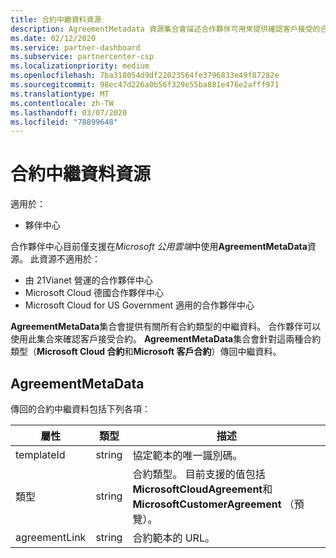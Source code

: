```yaml
---
title: 合約中繼資料資源
description: AgreementMetadata 資源集合會描述合作夥伴可用來提供確認客戶接受的合約類型。
ms.date: 02/12/2020
ms.service: partner-dashboard
ms.subservice: partnercenter-csp
ms.localizationpriority: medium
ms.openlocfilehash: 7ba318054d9df22023564fe3796833e49f87282e
ms.sourcegitcommit: 98ec47d226a0b56f329e55ba881e476e2afff971
ms.translationtype: MT
ms.contentlocale: zh-TW
ms.lasthandoff: 03/07/2020
ms.locfileid: "78899648"
---
```

# <a name="agreement-metadata-resources"></a>合約中繼資料資源

適用於：

- 夥伴中心

合作夥伴中心目前僅支援在*Microsoft 公用雲端*中使用**AgreementMetaData**資源。 此資源不適用於：

- 由 21Vianet 營運的合作夥伴中心
- Microsoft Cloud 德國合作夥伴中心
- Microsoft Cloud for US Government 適用的合作夥伴中心

**AgreementMetaData**集合會提供有關所有合約類型的中繼資料。 合作夥伴可以使用此集合來確認客戶接受合約。 **AgreementMetaData**集合會針對這兩種合約類型（**Microsoft Cloud 合約**和**Microsoft 客戶合約**）傳回中繼資料。

## <a name="agreementmetadata"></a>AgreementMetaData

傳回的合約中繼資料包括下列各項：

| 屬性      | 類型               | 描述                                                                       |
|---------------|--------------------|-----------------------------------------------------------------------------------|
| templateId    | string             | 協定範本的唯一識別碼。                                       |
| 類型          | string             | 合約類型。 目前支援的值包括**MicrosoftCloudAgreement**和**MicrosoftCustomerAgreement** （預覽）。 |
| agreementLink | string             | 合約範本的 URL。                                                    |
